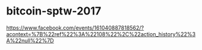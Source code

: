 # bitcoin-sptw-2017

https://www.facebook.com/events/161040887818562/?acontext=%7B%22ref%22%3A%22108%22%2C%22action_history%22%3A%22null%22%7D

